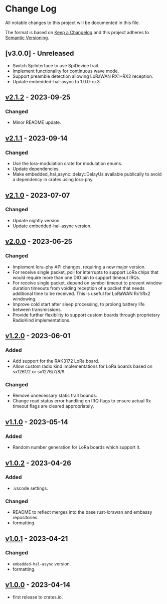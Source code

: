 # Change Log

All notable changes to this project will be documented in this file.

The format is based on [Keep a Changelog](http://keepachangelog.com/)
and this project adheres to [Semantic Versioning](http://semver.org/).

## [v3.0.0] - Unreleased

- Switch SpiInterface to use SpiDevice trait.
- Implement functionality for continuous wave mode.
- Support preamble detection allowing LoRaWAN RX1+RX2 reception.
- Update embedded-hal-async to 1.0.0-rc.3

## [v2.1.2] - 2023-09-25

### Changed
- Minor README update.

## [v2.1.1] - 2023-09-14

### Changed
- Use the lora-modulation crate for modulation enums.
- Update dependencies.
- Make embedded_hal_async::delay::DelayUs available publically to avoid a dependency in crates using lora-phy.

## [v2.1.0] - 2023-07-07

### Changed
- Update nightly version.
- Update embedded-hal-async version.

## [v2.0.0] - 2023-06-25

### Changed
- Implement lora-phy API changes, requiring a new major version.
- For receive single packet, poll for interrupts to support LoRa chips that would require more than one DIO pin to support timeout IRQs.
- For receive single packet, depend on symbol timeout to prevent window duration timeouts from voiding reception of a packet that needs additional time to be received. This is useful for LoRaWAN Rx1/Rx2 windowing.
- Improve cold start after sleep processing, to prolong battery life between transmissions.
- Provide further flexibility to support custom boards through proprietary RadioKind implementations.

## [v1.2.0] - 2023-06-01

### Added
- Add support for the RAK3172 LoRa board.
- Allow custom radio kind implementations for LoRa boards based on sx1261/2 or sx1276/7/8/9.

### Changed
- Remove unnecessary static trait bounds.
- Change read status error handling on IRQ flags to ensure actual Rx timeout flags are cleared appropriately.

## [v1.1.0] - 2023-05-14

### Added
- Random number generation for LoRa boards which support it.

## [v1.0.2] - 2023-04-26

### Added
- .vscode settings.

### Changed
- README to reflect merges into the base rust-lorawan and embassy repositories.
- formatting.

## [v1.0.1] - 2023-04-21

### Changed
- `embedded-hal-async` version.
- formatting.

## [v1.0.0] - 2023-04-14

- first release to crates.io.


[Unreleased]: https://github.com/embassy-rs/lora-phy/compare/v2.1.2...HEAD
[v2.1.2]: https://github.com/embassy-rs/lora-phy/compare/v2.1.1...v2.1.2
[v2.1.1]: https://github.com/embassy-rs/lora-phy/compare/v2.1.0...v2.1.1
[v2.1.0]: https://github.com/embassy-rs/lora-phy/compare/v2.0.0...v2.1.0
[v2.0.0]: https://github.com/embassy-rs/lora-phy/compare/v1.2.0...v2.0.0
[v1.2.0]: https://github.com/embassy-rs/lora-phy/compare/v1.1.0...v1.2.0
[v1.1.0]: https://github.com/embassy-rs/lora-phy/compare/v1.0.2...v1.1.0
[v1.0.2]: https://github.com/embassy-rs/lora-phy/compare/v1.0.1...v1.0.2
[v1.0.1]: https://github.com/embassy-rs/lora-phy/compare/v1.0.0...v1.0.1
[v1.0.0]: https://github.com/embassy-rs/lora-phy/tree/v1.0.0
